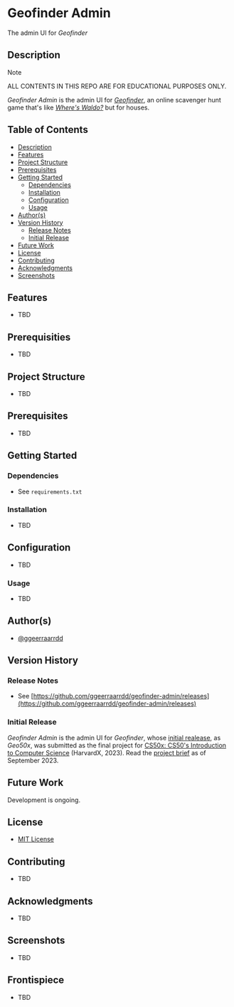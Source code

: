 # Geofinder Admin

The admin UI for _Geofinder_

## Description

> [!Note]
> ALL CONTENTS IN THIS REPO ARE FOR EDUCATIONAL PURPOSES ONLY.

_Geofinder Admin_ is the admin UI for _[Geofinder](https://github.com/ggeerraarrdd/geofinder)_, an online scavenger hunt game that's like _[Where's Waldo?](https://en.wikipedia.org/wiki/Where%27s_Wally%3F)_ but for houses.

## Table of Contents

* [Description](#description)
* [Features](#features)
* [Project Structure](#project-structure)
* [Prerequisites](#prerequisites)
* [Getting Started](#getting-started)
  * [Dependencies](#dependencies)
  * [Installation](#installation)
  * [Configuration](#configuration)
  * [Usage](#usage)
* [Author(s)](#authors)
* [Version History](#version-history)
  * [Release Notes](#release-notes)
  * [Initial Release](#initial-release)
* [Future Work](#future-work)
* [License](#license)
* [Contributing](#contributing)
* [Acknowledgments](#acknowledgments)
* [Screenshots](#screenshots)

## Features

* TBD

## Prerequisities

* TBD

## Project Structure

* TBD

## Prerequisites

* TBD

## Getting Started

### Dependencies

* See `requirements.txt`

### Installation

* TBD

## Configuration

* TBD

### Usage

* TBD

## Author(s)

* [@ggeerraarrdd](https://github.com/ggeerraarrdd/)

## Version History

### Release Notes

* See [https://github.com/ggeerraarrdd/geofinder-admin/releases](https://github.com/ggeerraarrdd/geofinder-admin/releases)

### Initial Release

_Geofinder Admin_ is the admin UI for _Geofinder_, whose [initial realease](https://github.com/ggeerraarrdd/geofinder/releases/tag/v1.0.0), as _Geo50x_, was submitted as the final project for [CS50x: CS50's Introduction to Computer Science](https://cs50.harvard.edu/x/2023/) (HarvardX, 2023). Read the [project brief](https://cs50.harvard.edu/x/2023/project/) as of September 2023.

## Future Work

Development is ongoing.

## License

* [MIT License](https://github.com/ggeerraarrdd/geofinder-admin/blob/main/LICENSE)

## Contributing

* TBD

## Acknowledgments

* TBD

## Screenshots

* TBD

## Frontispiece

* TBD
